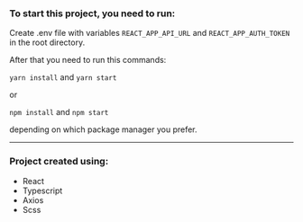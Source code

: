 

### To start this project, you need to run:

Create .env file with variables `REACT_APP_API_URL` and `REACT_APP_AUTH_TOKEN` in the root directory.

After that you need to run this commands:

`yarn install` and `yarn start`

or

`npm install` and `npm start`

depending on which package manager you prefer.
___
### Project created using:
* React
* Typescript
* Axios
* Scss
